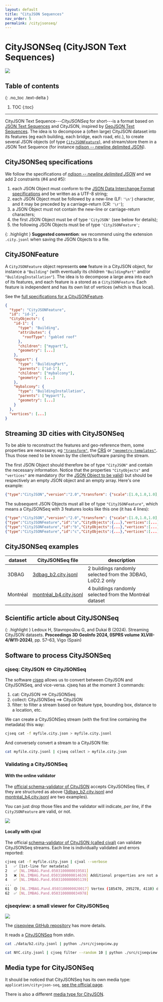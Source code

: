 ```yaml
---
layout: default
title: "CityJSON Sequences"
nav_order: 5
permalink: /cityjsonseq/
---
```


# CityJSONSeq (CityJSON Text Sequences)

![](conveyor.svg)

## Table of contents
{: .no_toc .text-delta }

1. TOC
{:toc}

- - -

CityJSON Text Sequence---*CityJSONSeq* for short---is a format based on [JSON Text Sequences](https://datatracker.ietf.org/doc/html/rfc7464) and CityJSON, inspired by [GeoJSON Text Sequences](https://datatracker.ietf.org/doc/html/rfc8142).
The idea is to decompose a (often large) CityJSON dataset into its features (eg each building, each bridge, each road, etc.), to create several JSON objects (of type [`CityJSONFeature`](https://www.cityjson.org/specs/#text-sequences-and-streaming-with-cityjsonfeature)), and stream/store them in a JSON Text Sequence (for instance [ndjson -- newline delimited JSON](https://github.com/ndjson/ndjson-spec/)).


## CityJSONSeq specifications

We follow the specifications of *[ndjson -- newline delimited JSON](https://github.com/ndjson/ndjson-spec/)* and we add 2 constraints (#4 and #5):

  1. each JSON Object must conform to the [JSON Data Interchange Format specifications](https://datatracker.ietf.org/doc/html/rfc8259) and be written as a UTF-8 string;
  2. each JSON Object must be followed by a new-line (LF: `'\n'`) character, and it may be preceded by a carriage-return (CR: `'\r'`);
  3. a JSON Object must not contain the new-line or carriage-return characters;
  4. the first JSON Object must be of type `'CityJSON'` (see below for details);
  5. the following JSON Objects must be of type `'CityJSONFeature'`;

{: .highlight }
 **Suggested convention**: we recommend using the extension `.city.jsonl` when saving the JSON Objects to a file.


## CityJSONFeature

A `CityJSONFeature` object represents **one** feature in a CityJSON object, for instance a `"Building"` (with eventually its children `"BuildingPart"` and/or `"BuildingInstallation"`).
The idea is to decompose a large area into each of its features, and each feature is a stored as a `CityJSONFeature`.
Each feature is independent and has its own list of vertices (which is thus local).

See the [full specifications for a CityJSONFeature](https://www.cityjson.org/specs/#text-sequences-and-streaming-with-cityjsonfeature).

```json
{
  "type": "CityJSONFeature",
  "id": "id-1", 
  "CityObjects": {
    "id-1": {
      "type": "Building", 
      "attributes": { 
        "roofType": "gabled roof"
      },
      "children": ["mypart"],
      "geometry": [...]
    },
    "mypart": {
      "type": "BuildingPart", 
      "parents": ["id-1"],
      "children": ["mybalcony"],
      "geometry": [...]
    },
    "mybalcony": {
      "type": "BuildingInstallation", 
      "parents": ["mypart"],
      "geometry": [...]
    }
  },
  "vertices": [...]
}
```


## Streaming 3D cities with CityJSONSeq

To be able to reconstruct the features and geo-reference them, some properties are necessary, eg [`"transform"`](https://www.cityjson.org/specs/#transform-object), the [CRS](https://www.cityjson.org/specs/#referencesystem-crs) or [`"geometry-templates"`](https://www.cityjson.org/specs/#geometry-templates).
Thus those need to be known by the client/software parsing the stream.

The first JSON Object should therefore be of type `"CityJSON"` and contain the necessary information.
Notice that the properties `"CityObjects"` and `"vertices"` are mandatory (for the [JSON Object to be valid](https://www.cityjson.org/specs/#cityjson-object)) but should be respectively an empty JSON object and an empty array.
Here's one example:

```json
{"type":"CityJSON","version":"2.0","transform": {"scale":[1.0,1.0,1.0],"translate": [0.0, 0.0, 0.0]},"metadata":{"referenceSystem":"https://www.opengis.net/def/crs/EPSG/0/7415"},"CityObjects":{},"vertices":[]}
```

The subsequent JSON Objects must all be of type `"CityJSONFeature"`, which means a CityJSONSeq with 3 features looks like this one (it has 4 lines):

```json
{"type":"CityJSON","version":"2.0","transform": {"scale":[1.0,1.0,1.0],"translate": [0.0, 0.0, 0.0]},"metadata":{"referenceSystem":"https://www.opengis.net/def/crs/EPSG/0/7415"},"CityObjects":{},"vertices":[]}
{"type":"CityJSONFeature","id":"a","CityObjects":{...},"vertices":[...]} 
{"type":"CityJSONFeature","id":"b","CityObjects":{...},"vertices":[...]} 
{"type":"CityJSONFeature","id":"c","CityObjects":{...},"vertices":[...]} 
```

## CityJSONSeq examples

| dataset | CityJSONSeq file | description |  
| ------- | ---------------- | ----------- |
| 3DBAG   | [3dbag_b2.city.jsonl](https://3d.bk.tudelft.nl/opendata/cityjson/cityjsonseq/3dbag_b2.city.jsonl) | 2 buildings randomly selected from the 3DBAG, LoD2.2 only |
| Montréal   | [montréal_b4.city.jsonl](https://3d.bk.tudelft.nl/opendata/cityjson/cityjsonseq/montréal_b4.city.jsonl) | 4 buildings randomly selected from the Montréal dataset |


## Scientific article about CityJSONSeq

{: .highlight }
Ledoux H,  Stavropoulou G, and Dukai B (2024). Streaming CityJSON datasets. **Proceedings 3D GeoInfo 2024, (ISPRS volume XLVIII-4/W11-2024)**, pp. 57–63, Vigo (Spain) [<i class="fas fa-bookmark"></i>](https://doi.org/10.5194/isprs-archives-XLVIII-4-W11-2024-57-2024) [<i class="fas fa-file-pdf"></i>](https://isprs-archives.copernicus.org/articles/XLVIII-4-W11-2024/57/2024/isprs-archives-XLVIII-4-W11-2024-57-2024.pdf) [<i class="fas fa-file-powerpoint"></i>](https://speakerdeck.com/hugoledoux/streaming-cityjson-datasets)



## Software to process CityJSONSeq

### cjseq: CityJSON <=> CityJSONSeq

The software [cjseq](https://github.com/cityjson/cjseq) allows us to convert between CityJSON and CityJSONSeq, and vice-versa.
cjseq has at the moment 3 commands:

  1. cat: CityJSON ==> CityJSONSeq
  2. collect: CityJSONSeq ==> CityJSON
  3. filter: to filter a stream based on feature type, bounding box, distance to a location, etc.

We can create a CityJSONSeq stream (with the first line containing the metadata) this way:

```sh
cjseq cat -f myfile.city.json > myfile.city.jsonl
```

And conversely convert a stream to a CityJSON file:

```sh
cat myfile.city.jsonl | cjseq collect > myfile.city.json
```

### Validating a CityJSONSeq

#### With the online validator

The [official schema-validator of CityJSON](https://validator.cityjson.org) accepts CityJSONSeq files, if they are structured as above ([3dbag_b2.city.jsonl](https://3d.bk.tudelft.nl/opendata/cityjson/cityjsonl/3dbag_b2.city.jsonl) and [montréal_b4.city.jsonl](https://3d.bk.tudelft.nl/opendata/cityjson/cityjsonl/montréal_b4.city.jsonl) are two examples).

You can just drop those files and the validator will indicate, *per line*, if the `CityJSONFeature` are valid, or not.

[![](validator.png)](https://validator.cityjson.org)


#### Locally with cjval

The official [schema-validator of CityJSON (called cjval)](https://github.com/cityjson/cjval) can validate CityJSONSeq streams.
Each line is individually validated and errors reported:

```sh
cjseq cat -f myfile.city.json | cjval --verbose
1   ✅ [1st-line for metadata] 
2   ✅ [NL.IMBAG.Pand.0503100000019581]
3   ❌ [NL.IMBAG.Pand.0503100000014639] Additional properties are not allowed ('CityObject' was unexpected) [path:] "CityObjects" is a required property [path:] |
4   ✅ [NL.IMBAG.Pand.0503100000005139]
...
61  🟡 [NL.IMBAG.Pand.0503100000020017] Vertex (185470, 295278, 4110) duplicated | Vertex #24 is unused |
62  ✅ [NL.IMBAG.Pand.0503100000034978]
```


### cjseqview: a small viewer for CityJSONSeq

![](https://raw.githubusercontent.com/cityjson/viewcjl/main/demo.png)

The [cjseqview GitHub repository](https://github.com/cityjson/cjseqview/) has more details.


It reads a [CityJSONSeq](https://cityjson.org/cityjsonseq) from stdin.

```sh
cat ./data/b2.city.jsonl | python ./src/cjseqview.py
```

```sh
cat NYC.city.jsonl | cjseq filter --random 10 | python ./src/cjseqview.py`
```


## Media type for CityJSONSeq

It should be noticed that CityJSONSeq has its own media type: `application/city+json-seq`, [see the official page](https://www.iana.org/assignments/media-types/application/city+json-seq).

There is also a different [media type for CityJSON](https://www.iana.org/assignments/media-types/application/city+json).
